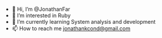 - 👋 Hi, I’m @JonathanFar
- 👀 I’m interested in Ruby
- 🌱 I’m currently learning System analysis and development
- 📫 How to reach me jonathankcond@gmail.com

<!---
Teste
JonathanFar/JonathanFar is a ✨ special ✨ repository because its `README.md` (this file) appears on your GitHub profile.
You can click the Preview link to take a look at your changes.
--->
